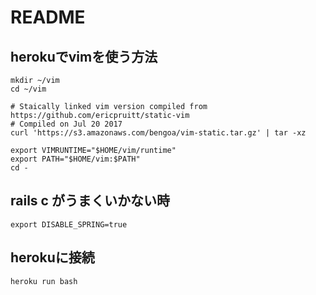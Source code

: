 # README

## herokuでvimを使う方法
```
mkdir ~/vim
cd ~/vim

# Staically linked vim version compiled from https://github.com/ericpruitt/static-vim
# Compiled on Jul 20 2017
curl 'https://s3.amazonaws.com/bengoa/vim-static.tar.gz' | tar -xz

export VIMRUNTIME="$HOME/vim/runtime"
export PATH="$HOME/vim:$PATH"
cd -
```

## rails c がうまくいかない時

```
export DISABLE_SPRING=true
```

## herokuに接続

```
heroku run bash
```